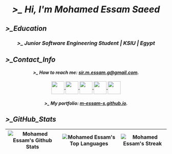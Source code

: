 <h1 align="center"><i><b>>_ Hi, I'm Mohamed Essam Saeed</b></i></h1>


## *>_Education*

<h3 align="center"><i><b>>_ Junior Software Engineering Student | KSIU | Egypt</b></i></h3>
<!-- - ***I'm currently***
  - *Junior* [**Software Engineering**](https://ksiu.edu.eg/el-tur/field-of-computer-science-and-engineering/computer-science/computer-science-program/software-engineering/) *Student* [***@KSIU***](https://ksiu.edu.eg/). -->

## *>_Contact_Info*

<h4 align="center"><i><b>>_ How to reach me: <a href=mailto:sir.m.essam.g@gmail.com>sir.m.essam.g@gmail.com</a>.</b></i></h4>

<p align="center">
  <a href="https://www.linkedin.com/in/m-essam">
    <img align="center" src="https://raw.githubusercontent.com/rahuldkjain/github-profile-readme-generator/master/src/images/icons/Social/linked-in-alt.svg" height="40" width="40" />
  </a>
  <a href="https://twitter.com/M_ESSAM_S">
    <img align="center" src="https://raw.githubusercontent.com/danielcranney/readme-generator/main/public/icons/socials/twitter.svg" height="40" width="40" />
  </a>
  <a href="https://discord.com/users/993681920594563122">
    <img align="center" src="https://skillicons.dev/icons?i=discord" height="40" width="40" />
  </a>
    <a href="https://www.facebook.com/m.e.qazzaz/">
    <img align="center" src="https://raw.githubusercontent.com/rahuldkjain/github-profile-readme-generator/master/src/images/icons/Social/facebook.svg" height="40" width="40" />
  </a>
  <a href="https://www.instagram.com/m_essam_s">
    <img align="center" src="https://raw.githubusercontent.com/rahuldkjain/github-profile-readme-generator/master/src/images/icons/Social/instagram.svg" height="40" width="40" />
  </a>

</p>

<h4 align="center"><i><b>>_ My portfolio: <a href=https://m-essam-s.github.io>m-essam-s.github.io</a>.</b></i></h4>

## *>_GitHub_Stats*

| ![Mohamed Essam's Github Stats](https://github-readme-stats.vercel.app/api?username=m-essam-s&show_icons=true&count_private=true&theme=react&hide_border=true&bg_color=0D1117) | ![Mohamed Essam's Top Languages](https://github-readme-stats.vercel.app/api/top-langs/?username=m-essam-s&langs_count=6&count_private=true&layout=compact&theme=react&hide_border=true&bg_color=0D1117) | ![Mohamed Essam's Streak](https://github-readme-streak-stats.herokuapp.com/?user=m-essam-s&stroke=ffffff&background=0D1117&ring=5BCDEC&fire=5BCDEC&currStreakNum=ffffff&currStreakLabel=5BCDEC&sideNums=ffffff&sideLabels=ffffff&dates=ffffff&hide_border=true) |
|:---:|:---:|:---:|
